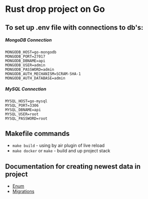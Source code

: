 # Rust drop project on Go

## To set up .env file with connections to db's:
##### MongoDB Connection
``` env
MONGODB_HOST=go-mongodb
MONGODB_PORT=27017
MONGODB_DBNAME=api
MONGODB_USER=admin
MONGODB_PASSWORD=admin
MONGODB_AUTH_MECHANISM=SCRAM-SHA-1
MONGODB_AUTH_DATABASE=admin
```
##### MySQL Connection 
``` env
MYSQL_HOST=go-mysql
MYSQL_PORT=3306
MYSQL_DBNAME=api
MYSQL_USER=root
MYSQL_PASSWORD=root
```

## Makefile commands
- `make build` - using by air plugin of live reload
- `make docker` or `make` - build and up project stack

## Documentation for creating newest data in project
- [Enum](https://github.com/popcornrus/go-boilerplate/issues/1)
- [Migrations](https://github.com/popcornrus/go-boilerplate/issues/2)
